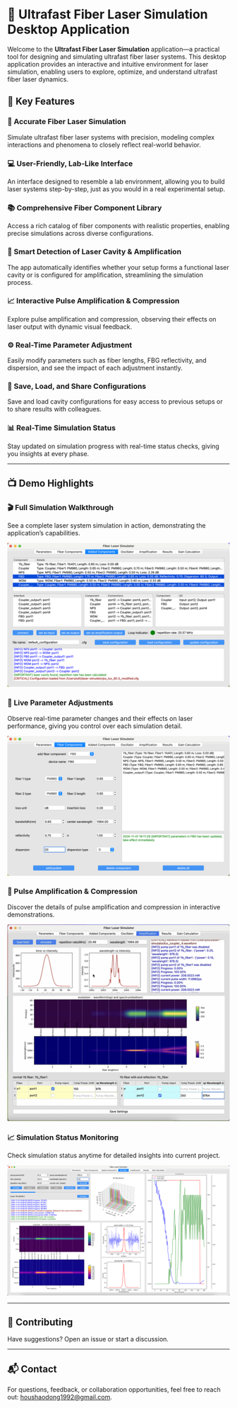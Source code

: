# 🚀 Ultrafast Fiber Laser Simulation Desktop Application

Welcome to the **Ultrafast Fiber Laser Simulation** application—a practical tool for designing and simulating ultrafast fiber laser systems. This desktop application provides an interactive and intuitive environment for laser simulation, enabling users to explore, optimize, and understand ultrafast fiber laser dynamics.

## 🌟 Key Features

### 🔬 Accurate Fiber Laser Simulation
Simulate ultrafast fiber laser systems with precision, modeling complex interactions and phenomena to closely reflect real-world behavior.

### 💻 User-Friendly, Lab-Like Interface
An interface designed to resemble a lab environment, allowing you to build laser systems step-by-step, just as you would in a real experimental setup.

### 📚 Comprehensive Fiber Component Library
Access a rich catalog of fiber components with realistic properties, enabling precise simulations across diverse configurations.

### 🧩 Smart Detection of Laser Cavity & Amplification
The app automatically identifies whether your setup forms a functional laser cavity or is configured for amplification, streamlining the simulation process.

### 📈 Interactive Pulse Amplification & Compression
Explore pulse amplification and compression, observing their effects on laser output with dynamic visual feedback.

### ⚙️ Real-Time Parameter Adjustment
Easily modify parameters such as fiber lengths, FBG reflectivity, and dispersion, and see the impact of each adjustment instantly.

### 💾 Save, Load, and Share Configurations
Save and load cavity configurations for easy access to previous setups or to share results with colleagues.

### 📊 Real-Time Simulation Status
Stay updated on simulation progress with real-time status checks, giving you insights at every phase.

---

## 📺 Demo Highlights

### 🎬 Full Simulation Walkthrough
See a complete laser system simulation in action, demonstrating the application’s capabilities.

[![Simulation Demo](demo/demo_thumbnail.png)](demo/demo.mp4)

### 🔄 Live Parameter Adjustments
Observe real-time parameter changes and their effects on laser performance, giving you control over each simulation detail.

[![Real-time Parameter Adjustment](demo/change_parameters_thumbnail.png)](demo/change_parameters.mp4)

### 🚀 Pulse Amplification & Compression
Discover the details of pulse amplification and compression in interactive demonstrations.

[![Pulse Amplification and Compression](demo/amplification_thumbnail.png)](demo/amplification.mp4)

### 📈 Simulation Status Monitoring
Check simulation status anytime for detailed insights into current project.

[![Status Check](demo/check_status_thumbnail.png)](demo/check_status.mp4)

---

## 🚀 Contributing

Have suggestions? Open an issue or start a discussion. 

---

## 📬 Contact

For questions, feedback, or collaboration opportunities, feel free to reach out: [houshaodong1992@gmail.com](mailto:houshaodong1992@gmail.com).
